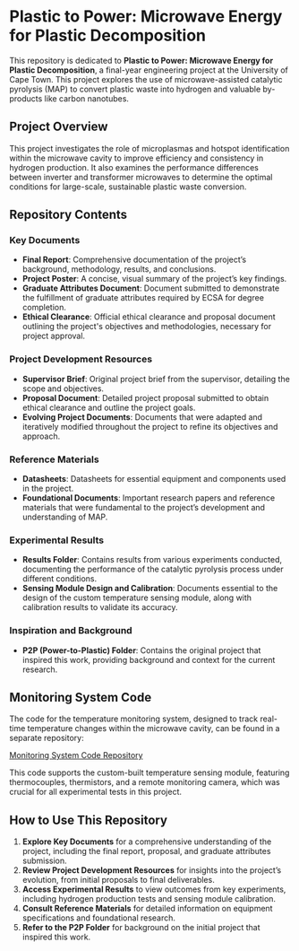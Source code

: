 # Plastic to Power: Microwave Energy for Plastic Decomposition

This repository is dedicated to **Plastic to Power: Microwave Energy for Plastic Decomposition**, a final-year engineering project at the University of Cape Town. This project explores the use of microwave-assisted catalytic pyrolysis (MAP) to convert plastic waste into hydrogen and valuable by-products like carbon nanotubes.

## Project Overview
This project investigates the role of microplasmas and hotspot identification within the microwave cavity to improve efficiency and consistency in hydrogen production. It also examines the performance differences between inverter and transformer microwaves to determine the optimal conditions for large-scale, sustainable plastic waste conversion.

## Repository Contents

### Key Documents
- **Final Report**: Comprehensive documentation of the project’s background, methodology, results, and conclusions.
- **Project Poster**: A concise, visual summary of the project’s key findings.
- **Graduate Attributes Document**: Document submitted to demonstrate the fulfillment of graduate attributes required by ECSA for degree completion.
- **Ethical Clearance**: Official ethical clearance and proposal document outlining the project's objectives and methodologies, necessary for project approval.

### Project Development Resources
- **Supervisor Brief**: Original project brief from the supervisor, detailing the scope and objectives.
- **Proposal Document**: Detailed project proposal submitted to obtain ethical clearance and outline the project goals.
- **Evolving Project Documents**: Documents that were adapted and iteratively modified throughout the project to refine its objectives and approach.

### Reference Materials
- **Datasheets**: Datasheets for essential equipment and components used in the project.
- **Foundational Documents**: Important research papers and reference materials that were fundamental to the project’s development and understanding of MAP.

### Experimental Results
- **Results Folder**: Contains results from various experiments conducted, documenting the performance of the catalytic pyrolysis process under different conditions.
- **Sensing Module Design and Calibration**: Documents essential to the design of the custom temperature sensing module, along with calibration results to validate its accuracy.

### Inspiration and Background
- **P2P (Power-to-Plastic) Folder**: Contains the original project that inspired this work, providing background and context for the current research.

## Monitoring System Code
The code for the temperature monitoring system, designed to track real-time temperature changes within the microwave cavity, can be found in a separate repository:

[Monitoring System Code Repository](https://github.com/CaideSpries/mw_service)

This code supports the custom-built temperature sensing module, featuring thermocouples, thermistors, and a remote monitoring camera, which was crucial for all experimental tests in this project.

## How to Use This Repository
1. **Explore Key Documents** for a comprehensive understanding of the project, including the final report, proposal, and graduate attributes submission.
2. **Review Project Development Resources** for insights into the project’s evolution, from initial proposals to final deliverables.
3. **Access Experimental Results** to view outcomes from key experiments, including hydrogen production tests and sensing module calibration.
4. **Consult Reference Materials** for detailed information on equipment specifications and foundational research.
5. **Refer to the P2P Folder** for background on the initial project that inspired this work.
